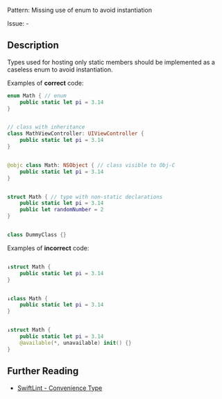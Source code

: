 Pattern: Missing use of enum to avoid instantiation

Issue: -

## Description

Types used for hosting only static members should be implemented as a caseless enum to avoid instantiation.

Examples of **correct** code:
```swift
enum Math { // enum
    public static let pi = 3.14
}


// class with inheritance
class MathViewController: UIViewController {
    public static let pi = 3.14
}


@objc class Math: NSObject { // class visible to Obj-C
    public static let pi = 3.14
}


struct Math { // type with non-static declarations
    public static let pi = 3.14
    public let randomNumber = 2
}


class DummyClass {}

```
Examples of **incorrect** code:
```swift

↓struct Math {
    public static let pi = 3.14
}


↓class Math {
    public static let pi = 3.14
}


↓struct Math {
    public static let pi = 3.14
    @available(*, unavailable) init() {}
}

```

## Further Reading

* [SwiftLint - Convenience Type](https://realm.github.io/SwiftLint/convenience_type.html)